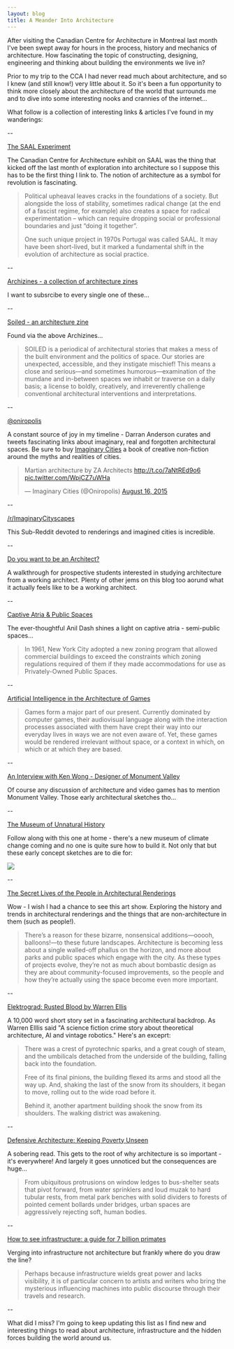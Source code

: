 ```yaml
---
layout: blog
title: A Meander Into Architecture
---
```


After visiting the Canadian Centre for Architecture in Montreal last month I've been swept away for hours in the process, history and mechanics of architecture. How fascinating the topic of constructing, designing, engineering and thinking about building the environments we live in?

Prior to my trip to the CCA I had never read much about architecture, and so I knew (and still know!) very little about it. So it's been a fun opportunity to think more closely about the architecture of the world that surrounds me and to dive into some interesting nooks and crannies of the internet...

What follow is a collection of interesting links & articles I've found in my wanderings:

--

[The SAAL Experiment](http://www.uncubemagazine.com/articles/14819879)

The Canadian Centre for Architecture exhibit on SAAL was the thing that kicked off the last month of exploration into architecture so I suppose this has to be the first thing I link to. The notion of architecture as a symbol for revolution is fascinating.

 >Political upheaval leaves cracks in the foundations of a society. But alongside the loss of stability, sometimes radical change (at the end of a fascist regime, for example) also creates a space for radical experimentation – which can require dropping social or professional boundaries and just “doing it together”.
>
>One such unique project in 1970s Portugal was called SAAL. It may have been short-lived, but it marked a fundamental shift in the evolution of architecture as social practice.

--

[Archizines - a collection of architecture zines](http://www.archizines.com/)

I want to subsrcibe to every single one of these...

--

[Soiled - an architecture zine](http://soiledzine.org/)

Found via the above Archizines...

>SOILED is a periodical of architectural stories that makes a mess of the built environment and the politics of space. Our stories are unexpected, accessible, and they instigate mischief! This means a close and serious—and sometimes humorous—examination of the mundane and in-between spaces we inhabit or traverse on a daily basis; a license to boldly, creatively, and irreverently challenge conventional architectural interventions and interpretations.

--

[@oniropolis](https://twitter.com/oniropolis)

A constant source of joy in my timeline - Darran Anderson curates and tweets fascinating links about imaginary, real and forgotten architectural spaces. Be sure to buy [Imaginary Cities](http://www.influxpress.com/imaginary-cities/) a book of creative non-fiction around the myths and realities of cities.

<blockquote class="twitter-tweet" lang="en"><p lang="en" dir="ltr">Martian architecture by ZA Architects <a href="http://t.co/7aNtREd9o6">http://t.co/7aNtREd9o6</a> <a href="http://t.co/WpjCZ7uWHa">pic.twitter.com/WpjCZ7uWHa</a></p>&mdash; Imaginary Cities (@Oniropolis) <a href="https://twitter.com/Oniropolis/status/633011040754737152">August 16, 2015</a></blockquote>
<script async src="//platform.twitter.com/widgets.js" charset="utf-8"></script>

--

[/r/ImaginaryCityscapes](https://www.reddit.com/r/ImaginaryCityscapes)

This Sub-Reddit devoted to renderings and imagined cities is incredible.

--

[Do you want to be an Architect?](http://www.lifeofanarchitect.com/do-you-want-to-be-an-architect/)

A walkthrough for prospective students interested in studying architecture from a working architect. Plenty of other jems on this blog too aorund what it actually feels like to be a working architect.

--

[Captive Atria & Public Spaces](http://anildash.com/2012/03/captive-atria-and-living-in-public.html)

The ever-thoughtful Anil Dash shines a light on captive atria - semi-public spaces...

>In 1961, New York City adopted a new zoning program that allowed commercial buildings to exceed the constraints which zoning regulations required of them if they made accommodations for use as Privately-Owned Public Spaces.

--

[Artificial Intelligence in the Architecture of Games](http://www.interactivearchitecture.org/artificial-intelligence-in-the-architecture-of-games.html)

>Games form a major part of our present. Currently dominated by computer games, their audiovisual language along with the interaction processes associated with them have crept their way into our everyday lives in ways we are not even aware of. Yet, these games would be rendered irrelevant without space, or a context in which, on which or at which they are based.

--

[An Interview with Ken Wong - Designer of Monument Valley](http://formfiftyfive.com/2013/12/interview-with-ken-wong-artist-designer-of-monument-valley/)

Of course any discussion of architecture and video games has to mention Monument Valley. Those early architectural sketches tho...

--

[The Museum of Unnatural History](http://www.newyorker.com/tech/elements/the-museum-of-unnatural-history)

Follow along with this one at home - there's a new museum of climate change coming and no one is quite sure how to build it. Not only that but these early concept sketches are to die for:

![](http://www.newyorker.com/wp-content/uploads/2015/05/Kormann-Museum-of-Unnatural-History_1-690.jpg)

--

[The Secret Lives of the People in Architectural Renderings](http://gizmodo.com/the-secret-lives-of-the-tiny-people-in-architectural-re-1660746735)

Wow - I wish I had a chance to see this art show. Exploring the history and trends in architectural renderings and the things that are non-architecture in them (such as people!).

>There’s a reason for these bizarre, nonsensical additions—ooooh, balloons!—to these future landscapes. Architecture is becoming less about a single walled-off phallus on the horizon, and more about parks and public spaces which engage with the city. As these types of projects evolve, they’re not as much about bombastic design as they are about community-focused improvements, so the people and how they’re actually using the space become even more important.

--

[Elektrograd: Rusted Blood by Warren Ellis](http://www.amazon.com/ELEKTROGRAD-RUSTED-BLOOD-Warren-Ellis-ebook/dp/B013TXJ31G)

A 10,000 word short story set in a fascinating architectural backdrop. As Warren Elllis said "A science fiction crime story about theoretical architecture, AI and vintage robotics." Here's an exceprt:

>There was a crest of pyrotechnic sparks, and a great cough of steam, and the umbilicals detached from the underside of the building, falling back into the foundation.
>
>Free of its final pinions, the building flexed its arms and stood all the way up.  And, shaking the last of the snow from its shoulders, it began to move, rolling out to the wide road before it.
>
>Behind it, another apartment building shook the snow from its shoulders.  The walking district was awakening.

--

[Defensive Architecture: Keeping Poverty Unseen](http://www.theguardian.com/society/2015/feb/18/defensive-architecture-keeps-poverty-undeen-and-makes-us-more-hostile)

A sobering read. This gets to the root of why architecture is so important - it's everywhere! And largely it goes unnoticed but the consequences are huge...

>From ubiquitous protrusions on window ledges to bus-shelter seats that pivot forward, from water sprinklers and loud muzak to hard tubular rests, from metal park benches with solid dividers to forests of pointed cement bollards under bridges, urban spaces are aggressively rejecting soft, human bodies.

--

[How to see infrastructure: a guide for 7 billion primates](http://rhizome.org/editorial/2015/jul/2/how-see-infrastructure-guide-seven-billion-primate/)

Verging into infrastructure not architecture but frankly where do you draw the line?

>Perhaps because infrastructure wields great power and lacks visibility, it is of particular concern to artists and writers who bring the mysterious influencing machines into public discourse through their travels and research.

--

What did I miss? I'm going to keep updating this list as I find new and interesting things to read about architecture, infrastructure and the hidden forces building the world around us.


